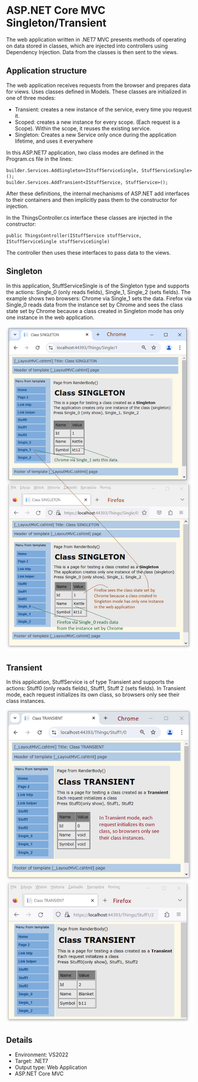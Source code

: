# ASP.NET Core MVC Singleton/Transient


The web application written in .NET7 MVC presents methods of operating on data stored in classes, which are injected into controllers using Dependency Injection. Data from the classes is then sent to the views. 

## Application structure

The web application receives requests from the browser and prepares data for views. Uses classes defined in Models. These classes are initialized in one of three modes:

- Transient: creates a new instance of the service, every time you request it.
- Scoped: creates a new instance for every scope. (Each request is a Scope). Within the scope, it reuses the existing service.
- Singleton: Creates a new Service only once during the application lifetime, and uses it everywhere

In this ASP.NET7 application, two class modes are defined in the Program.cs file in the lines:
```
builder.Services.AddSingleton<IStuffServiceSingle, StuffServiceSingle>();
builder.Services.AddTransient<IStuffService, StuffService>();
```
After these definitions, the internal mechanisms of ASP.NET add interfaces to their containers and then implicitly pass them to the constructor for injection.

In the ThingsController.cs interface these classes are injected in the constructor:
```
public ThingsController(IStuffService stuffService, IStuffServiceSingle stuffServiceSingle)
```
The controller then uses these interfaces to pass data to the views. 

## Singleton 

In this application, StuffServiceSingle is of the Singleton type and supports the actions: Single_0 (only reads fields), Single_1, Single_2 (sets fields). The example shows two browsers: Chrome via Single_1 sets the data. Firefox via Single_0 reads data from the instance set by Chrome and sees the class state set by Chrome because a class created in Singleton mode has only one instance in the web application. 

![](/jpg/Singleton_2.png)

## Transient 

In this application, StuffService is of type Transient and supports the actions: Stuff0 (only reads fields), Stuff1, Stuff 2 (sets fields). In Transient mode, each request initializes its own class, so browsers only see their class instances.

![](/jpg/Transient_2.png)

## Details

- Environment: VS2022
- Target: .NET7
- Output type: Web Application
- ASP.NET Core MVC

